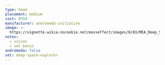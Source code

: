 ```yaml
---
type: head
placement: medium
cost: 9350
manufacturer: andromeda-initiative
image: >-
  https://vignette.wikia.nocookie.net/masseffect/images/8/83/MEA_Deep_Space_Explorer_Helmet.png/revision/latest/scale-to-width-down/700?cb=20180513201333
notes:
  - vision
  - set_bonus
andromeda: false
set: deep-space-explorer
---
```

